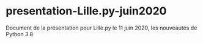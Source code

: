 # presentation-Lille.py-juin2020
Document de la présentation pour Lille.py le 11 juin 2020, les nouveautés de Python 3.8
